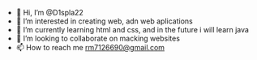 - 👋 Hi, I’m @D1spla22
- 👀 I’m interested in creating web, adn web aplications
- 🌱 I’m currently learning html and css, and in the future i will learn java
- 💞️ I’m looking to collaborate on macking websites
- 📫 How to reach me rm7126690@gmail.com

<!---
D1spla22/D1spla22 is a ✨ special ✨ repository because its `README.md` (this file) appears on your GitHub profile.
You can click the Preview link to take a look at your changes.
--->
